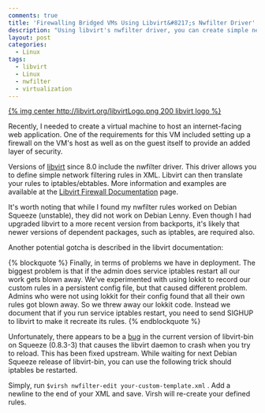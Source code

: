 ```yaml
---
comments: true
title: 'Firewalling Bridged VMs Using Libvirt&#8217;s Nwfilter Driver'
description: "Using libvirt's nwfilter driver, you can create simple network filtering rules in XML to firewall your virtual machines."
layout: post
categories:
  - Linux
tags:
  - libvirt
  - Linux
  - nwfilter
  - virtualization
---
```

[{% img center http://libvirt.org/libvirtLogo.png 200 libvirt logo %}][2]

Recently, I needed to create a virtual machine to host an internet-facing web application. One of the 
requirements for this VM included setting up a firewall on the VM's host as well as on the guest itself 
to provide an added layer of security. 

Versions of [libvirt][2] since 8.0 include the nwfilter driver. This driver allows you to define simple
network filtering rules in XML. Libvirt can then translate your rules to iptables/ebtables. More 
information and examples are available at the [Libvirt Firewall Documentation][3] page.

It's worth noting that while I found my nwfilter rules worked on Debian Squeeze (unstable), they did 
not work on Debian Lenny. Even though I had upgraded libvirt to a more recent version from backports, 
it's likely that newer versions of dependent packages, such as iptables, are required also.

Another potential gotcha is described in the libvirt documentation:

{% blockquote %}
Finally, in terms of problems we have in deployment. The biggest problem is that if the admin does 
service iptables restart all our work gets blown away. We’ve experimented with using lokkit to 
record our custom rules in a persistent config file, but that caused different problem. Admins who 
were not using lokkit for their config found that all their own rules got blown away. So we threw 
away our lokkit code. Instead we document that if you run service iptables restart, you need to 
send SIGHUP to libvirt to make it recreate its rules. 
{% endblockquote %}

Unfortunately, there appears to be a [bug][4] in the current version of libvirt-bin on Squeeze 
(0.8.3-3) that causes the libvirt daemon to crash when you try to reload. This has been fixed 
upstream. While waiting for next Debian Squeeze release of libvirt-bin, you can use the following 
trick should iptables be restarted. 

Simply, run `$virsh nwfilter-edit your-custom-template.xml` . Add a newline to the end of your XML 
and save. Virsh will re-create your defined rules.

 [2]: http://libvirt.org/
 [3]: http://libvirt.org/firewall.html
 [4]: http://bugs.debian.org/cgi-bin/bugreport.cgi?bug=602428
